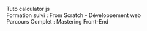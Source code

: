 Tuto calculator js <br>
Formation suivi : From Scratch - Développement web<br>
Parcours Complet : Mastering Front-End<br>
